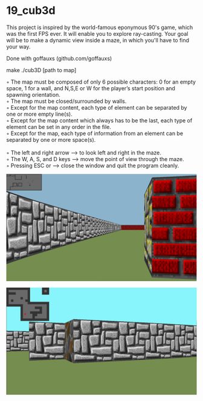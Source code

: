 # 19_cub3d
This project is inspired by the world-famous eponymous 90's game, which was the first FPS ever. It will enable you to explore ray-casting. Your goal will be to make a dynamic view inside a maze, in which you'll have to find your way. 

Done with goffauxs (github.com/goffauxs)

make
./cub3D [path to map]

◦ The map must be composed of only 6 possible characters: 0 for an empty space, 1 for a wall, and N,S,E or W for the player’s start position and spawning orientation. <br>
◦ The map must be closed/surrounded by walls. <br>
◦ Except for the map content, each type of element can be separated by one or more empty line(s). <br>
◦ Except for the map content which always has to be the last, each type of element can be set in any order in the file. <br>
◦ Except for the map, each type of information from an element can be separated by one or more space(s). <br>
<br>
◦ The left and right arrow --> to look left and right in the maze. <br>
◦ The W, A, S, and D keys --> move the point of view through the maze. <br>
◦ Pressing ESC or --> close the window and quit the program cleanly. <br>

![Screenshot](screenshots_Readme/s1.png)

![Screenshot](screenshots_Readme/s2.png)

